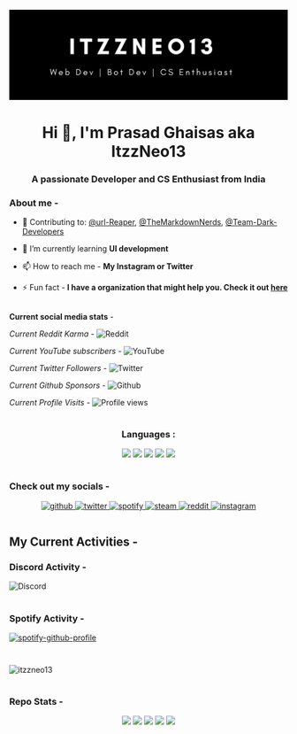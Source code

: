 
![Header](./github-header.png)

<h1 align="center">Hi 👋, I'm Prasad Ghaisas aka ItzzNeo13</h1>
<h3 align="center">A passionate Developer and CS Enthusiast from India</h3>

### About me -
- 🔭 Contributing to: [@url-Reaper](https://github.com/url-reaper), [@TheMarkdownNerds](https://github.com/TheMarkdownNerds), [@Team-Dark-Developers](https://github.com/Team-Dark-Developers)

- 🌱 I’m currently learning **UI development**

- 📫 How to reach me - **My Instagram or Twitter**

- ⚡ Fun fact - **I have a organization that might help you. Check it out [here](https://github.com/TheMarkdownNerds)**

##
**Current social media stats** -

_Current Reddit Karma_ - ![Reddit](https://img.shields.io/reddit/user-karma/combined/neomaster13?style=social)

_Current YouTube subscribers_ - ![YouTube](https://img.shields.io/youtube/channel/subscribers/UCQk5c315mey6VOzdB8Rhs5w?style=social)

_Current Twitter Followers_ - ![Twitter](https://img.shields.io/twitter/follow/itzzneo13?style=social)

_Current Github Sponsors_ - ![Github](https://img.shields.io/github/sponsors/Itzzneo13)

_Current Profile Visits_ - ![Profile views](https://gpvc.arturio.dev/ItzzNeo13)

#

<h3 align="center">Languages :</h3>
<div align="center">
<img src="https://img.shields.io/badge/Python-3776AB?style=for-the-badge&logo=python&logoColor=white">
<img src="https://img.shields.io/badge/HTML-239120?style=for-the-badge&logo=html5&logoColor=white">
<img src="https://img.shields.io/badge/CSS-239120?&style=for-the-badge&logo=css3&logoColor=white">
<img src="https://img.shields.io/badge/Markdown-000000?style=for-the-badge&logo=markdown&logoColor=white">
<img src="https://img.shields.io/badge/Tailwind_CSS-38B2AC?style=for-the-badge&logo=tailwind-css&logoColor=white">
</div>

#

### Check out my socials -

<div align="center">
<a href="https://github.com/ItzzNeo13" target="_blank">
<img src=https://img.shields.io/badge/github-%2324292e.svg?&style=for-the-badge&logo=github&logoColor=white alt=github style="margin-bottom: 5px;" />
</a>
<a href="https://twitter.com/ItzzNeo13" target="_blank">
<img src=https://img.shields.io/badge/twitter-%2300acee.svg?&style=for-the-badge&logo=twitter&logoColor=white alt=twitter style="margin-bottom: 5px;" />
</a>
<a href="https://open.spotify.com/user/dc90xmqlj32pxk5pqxwdyxt8w?si=UjaAw4VzRBeY9YSRkRFKPA" target="_blank">
<img src=https://img.shields.io/badge/Spotify-1ED760?&style=for-the-badge&logo=spotify&logoColor=white alt=spotify style="margin-bottom: 5px;" />
</a>
<a href="https://steamcommunity.com/id/itzzneo13/" target="_blank">
<img src=https://img.shields.io/badge/steam-%23000000.svg?style=for-the-badge&logo=steam&logoColor=white alt=steam style="margin-bottom: 5px;" />
</a>
<a href="https://www.reddit.com/user/neomaster13" target="_blank">
<img src=https://img.shields.io/badge/Reddit-FF4500?style=for-the-badge&logo=reddit&logoColor=white alt=reddit style="margin-bottom: 5px;" />
</a>
<a href="https://discord.gg/VbbnMzV9RZ" target="_blank">
<img src=https://img.shields.io/badge/%3CServer%3E-%237289DA.svg?style=for-the-badge&logo=discord&logoColor=white alt=instagram style="margin-bottom: 5px;" />
</a>
 
</div>  

#



## My Current Activities -

### Discord Activity -
![Discord](https://discord.c99.nl/widget/theme-3/756200102342688788.png)
#

### Spotify Activity - 

[![spotify-github-profile](https://spotify-github-profile.vercel.app/api/view?uid=dc90xmqlj32pxk5pqxwdyxt8w&cover_image=false&theme=default&bar_color=e5f0f0&bar_color_cover=false)](https://spotify-github-profile.vercel.app/api/view?uid=dc90xmqlj32pxk5pqxwdyxt8w&redirect=true)

#

<p><img align="center" src="https://github-readme-streak-stats.herokuapp.com/?user=itzzneo13&" alt="itzzneo13" /></p>

#
### Repo Stats - 
<div align="center">
<img src="https://img.shields.io/badge/Made%20with-Markdown-1f425f.svg">
<img src="https://img.shields.io/github/stars/ItzzNeo13/ItzzNeo13.svg">
<img src="https://img.shields.io/github/forks/ItzzNeo13/ItzzNeo13.svg">
<img src="https://img.shields.io/badge/Maintained%3F-yes-green.svg">
<img src="https://img.shields.io/github/license/ItzzNeo13/ItzzNeo13?style=for-the-badge">
</div>

#

 
